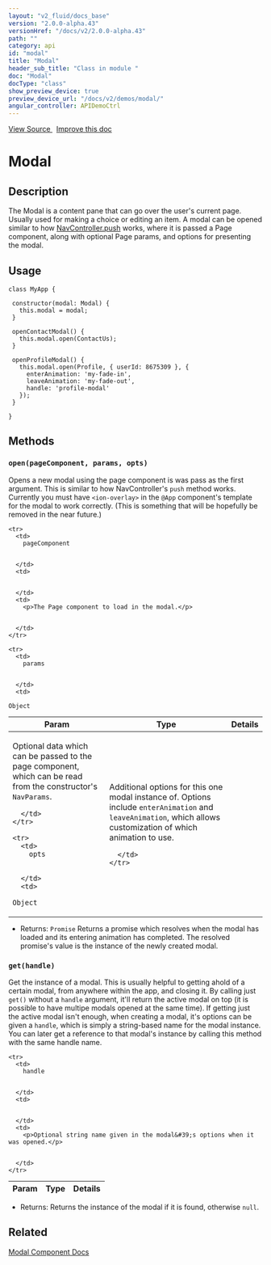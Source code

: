 ```yaml
---
layout: "v2_fluid/docs_base"
version: "2.0.0-alpha.43"
versionHref: "/docs/v2/2.0.0-alpha.43"
path: ""
category: api
id: "modal"
title: "Modal"
header_sub_title: "Class in module "
doc: "Modal"
docType: "class"
show_preview_device: true
preview_device_url: "/docs/v2/demos/modal/"
angular_controller: APIDemoCtrl 
---
```





<div class="improve-docs">
<a href='http://github.com/driftyco/ionic2/tree/master/ionic/components/modal/modal.ts#L5'>
View Source
</a>
&nbsp;
<a href='http://github.com/driftyco/ionic2/edit/master/ionic/components/modal/modal.ts#L5'>
Improve this doc
</a>
</div>





<h1 class="api-title">


Modal






</h1>






<!-- description -->
<h2>Description</h2>

<p>The Modal is a content pane that can go over the user&#39;s current page.
Usually used for making a choice or editing an item. A modal can be opened
similar to how <a href='/docs/v2/api/components/nav/NavController/#push'>NavController.push</a>  works,
where it is passed a Page component, along with optional Page params,
and options for presenting the modal.</p>

<!-- @usage tag -->

<h2>Usage</h2>

<pre><code class="lang-ts">class MyApp {

 constructor(modal: Modal) {
   this.modal = modal;
 }

 openContactModal() {
   this.modal.open(ContactUs);
 }

 openProfileModal() {
   this.modal.open(Profile, { userId: 8675309 }, {
     enterAnimation: &#39;my-fade-in&#39;,
     leaveAnimation: &#39;my-fade-out&#39;,
     handle: &#39;profile-modal&#39;
   });
 }

}
</code></pre>




<!-- @property tags -->


<!-- methods on the class -->

<h2>Methods</h2>

<div id="open"></div>

<h3>
<code>open(pageComponent,&nbsp;params,&nbsp;opts)</code>
  

</h3>

Opens a new modal using the page component is was pass as the first
argument. This is similar to how NavController's `push` method works.
Currently you must have `<ion-overlay>` in the `@App` component's template
for the modal to work correctly. (This is something that will
be hopefully be removed in the near future.)



<table class="table" style="margin:0;">
  <thead>
    <tr>
      <th>Param</th>
      <th>Type</th>
      <th>Details</th>
    </tr>
  </thead>
  <tbody>
    
    <tr>
      <td>
        pageComponent
        
        
      </td>
      <td>
        
  
      </td>
      <td>
        <p>The Page component to load in the modal.</p>

        
      </td>
    </tr>
    
    <tr>
      <td>
        params
        
        
      </td>
      <td>
        
  <code>Object</code>
      </td>
      <td>
        <p>Optional data which can be passed to the page
component, which can be read from the constructor&#39;s <code>NavParams</code>.</p>

        
      </td>
    </tr>
    
    <tr>
      <td>
        opts
        
        
      </td>
      <td>
        
  <code>Object</code>
      </td>
      <td>
        <p>Additional options for this one modal instance of.
Options include <code>enterAnimation</code> and <code>leaveAnimation</code>, which
allows customization of which animation to use.</p>

        
      </td>
    </tr>
    
  </tbody>
</table>





* Returns: 
  <code>Promise</code> Returns a promise which resolves when the modal has
loaded and its entering animation has completed. The resolved promise's
value is the instance of the newly created modal.




<div id="get"></div>

<h3>
<code>get(handle)</code>
  

</h3>

Get the instance of a modal. This is usually helpful to getting ahold of a
certain modal, from anywhere within the app, and closing it. By calling
just `get()` without a `handle` argument, it'll return the active modal
on top (it is possible to have multipe modals opened at the same time).
If getting just the active modal isn't enough, when creating
a modal, it's options can be given a `handle`, which is simply a string-based
name for the modal instance. You can later get a reference to that modal's
instance by calling this method with the same handle name.


<table class="table" style="margin:0;">
  <thead>
    <tr>
      <th>Param</th>
      <th>Type</th>
      <th>Details</th>
    </tr>
  </thead>
  <tbody>
    
    <tr>
      <td>
        handle
        
        
      </td>
      <td>
        
  
      </td>
      <td>
        <p>Optional string name given in the modal&#39;s options when it was opened.</p>

        
      </td>
    </tr>
    
  </tbody>
</table>





* Returns: 
   Returns the instance of the modal if it is found, otherwise `null`.




<!-- related link -->

<h2>Related</h2>

<a href='/docs/v2/components#modals'>Modal Component Docs</a><!-- end content block -->


<!-- end body block -->

